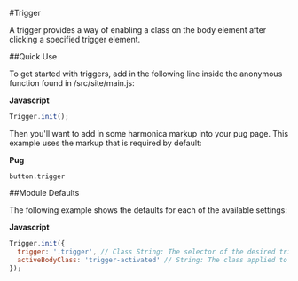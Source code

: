 #Trigger

A trigger provides a way of enabling a class on the body element after clicking a specified trigger element.

##Quick Use

To get started with triggers, add in the following line inside the anonymous function found in /src/site/main.js:

**Javascript**

```js
Trigger.init();
```

Then you'll want to add in some harmonica markup into your pug page. This example uses the markup that is required by default:

**Pug**

```pug
button.trigger
```

##Module Defaults

The following example shows the defaults for each of the available settings:

**Javascript**

```js
Trigger.init({
  trigger: '.trigger', // Class String: The selector of the desired trigger
  activeBodyClass: 'trigger-activated' // String: The class applied to the document body upon trigger activation
});
```
